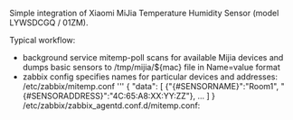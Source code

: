 Simple integration of Xiaomi MiJia Temperature Humidity Sensor (model LYWSDCGQ / 01ZM).

Typical workflow:

- background service mitemp-poll scans for available Mijia devices and dumps basic sensors to /tmp/mijia/${mac} file in Name=value format
- zabbix config specifies names for particular devices and addresses:
/etc/zabbix/mitemp.conf
'''
{
  "data":
  [
    {"{#SENSORNAME}":"Room1", "{#SENSORADDRESS}":"4C:65:A8:XX:YY:ZZ"},
    ...
  ]
 }
 /etc/zabbix/zabbix_agentd.conf.d/mitemp.conf:
 
